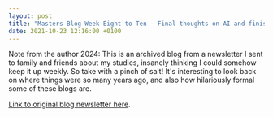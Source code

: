 ```yaml
---
layout: post
title: "Masters Blog Week Eight to Ten - Final thoughts on AI and finishing my first module"
date: 2021-10-23 12:16:00 +0100
---
```


Note from the author 2024: This is an archived blog from a newsletter I sent to family and friends about my studies, insanely thinking I could somehow keep it up weekly. So take with a pinch of salt! It's interesting to look back on where things were so many years ago, and also how hilariously formal some of these blogs are.

[Link to original blog newsletter here](/archived/20211023.html).